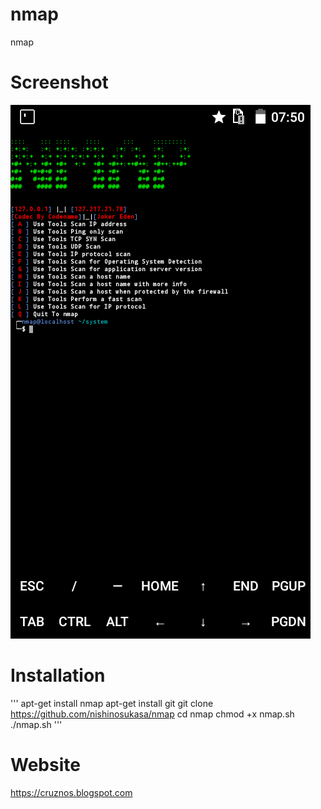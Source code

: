 # nmap
nmap

# Screenshot
<img src="nmap.png"/>

# Installation
'''
apt-get install nmap
apt-get install git
git clone https://github.com/nishinosukasa/nmap
cd nmap
chmod +x nmap.sh
./nmap.sh
'''

# Website
https://cruznos.blogspot.com

